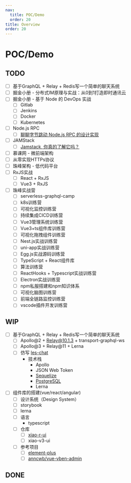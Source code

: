```yaml
---
nav:
  title: POC/Demo
  order: 20
title: Overview
order: 20
---
```


# POC/Demo

## TODO

- [ ] 基于GraphQL + Relay + Redis写一个简单的聊天系统
- [ ] 掘金小册 - 分布式IM原理与实战：从0到1打造即时通讯云
- [ ] 掘金小册 - 基于 Node 的 DevOps 实战
  - [ ] Gitlab
  - [ ] Jenkins
  - [ ] Docker
  - [ ] Kubernetes
- [ ] Node.js RPC
  - [ ] [聊聊字节跳动 Node.js RPC 的设计实现](https://mp.weixin.qq.com/s/1GBK1q_X9vF_bnDBL0qfog)
- [ ] JAMStack
  - [ ] [Jamstack, 你真的了解它吗？](https://mp.weixin.qq.com/s/bVkK2jJAuZmShYk4318kMQ)
- [ ] 慕课网 - 微前端架构
- [ ] 从零实现HTTPs协议
- [ ] 珠峰架构 - 低代码平台
- [ ] RxJS实战
  - [ ] React + RxJS
  - [ ] Vue3 + RxJS
- [ ] 珠峰实战营
  - [ ] serverless-graphql-camp
  - [ ] k8s训练营
  - [ ] 可视化监控训练营
  - [ ] 持续集成CICD训练营
  - [ ] Vue3管理系统训练营
  - [ ] Vue3+ts组件库训练营
  - [ ] 可视化拖拽组件训练营
  - [ ] Nest.js实战训练营
  - [ ] uni-app实战训练营
  - [ ] Egg.js实战源码训练营
  - [ ] TypeScript + React组件库
  - [ ] 算法训练营
  - [ ] ReactHooks + Typescript实战训练营
  - [ ] Electron实战训练营
  - [ ] npm私服搭建和npm知识体系
  - [ ] 可视化脑图训练营
  - [ ] 前端全链路监控训练营
  - [ ] vscode插件开发训练营

## WIP

- [ ] 基于GraphQL + Relay + Redis写一个简单的聊天系统
  - [ ] Apollo@2 + Relay@10.1.3 + transport-graphql-ws
  - [ ] Apollo@3 + Relay@11 + Lerna 
  - [ ] 仿写 [les-chat](https://github.com/amand33p/les-chat)
    - 技术栈
      - Apollo
      - JSON Web Token
      - [Sequelize](/simple-course/fe/03)
      - [PostgreSQL](/simple-course/fe/02)
      - Lerna
- [ ] 组件库的搭建(vue/react/angular)
  - [ ] 设计系统（Design System）
  - [ ] storybook
  - [ ] lerna
  - [ ] 语言
    - typescript
  - [ ] 仓库
    - [ ] [xiao-r-ui](https://github.com/weisuoke/xiao-r-ui)
    - [ ] xiao-v3-ui
  - [ ] 参考项目
    - [ ] [element-plus](https://github.com/element-plus/element-plus/)
    - [ ] [anncwb/vue-vben-admin](https://github.com/anncwb/vue-vben-admin)

## DONE

